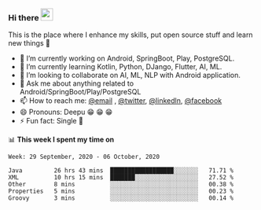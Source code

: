 ### Hi there <img src="https://media.giphy.com/media/hvRJCLFzcasrR4ia7z/giphy.gif" width="25px">
This is the place where I enhance my skills, put open source stuff and learn new things :rofl:

- 🔭 I’m currently working on Android, SpringBoot, Play, PostgreSQL. 
- 🌱 I’m currently learning Kotlin, Python, DJango, Flutter, AI, ML.
- 👯 I’m looking to collaborate on AI, ML, NLP with Android application.
- 💬 Ask me about anything related to Android/SpringBoot/Play/PostgreSQL
- 📫 How to reach me: [@email](deepakgupta7403@gmail.com) , [@twitter](https://twitter.com/deepakgupta7403), [@linkedln](https://in.linkedin.com/in/deepak-gupta-23b3b1113), [@facebook](https://facebook.com/deepakgupta7403)
- 😄 Pronouns: Deepu :grin: :grin: :grin:
- ⚡ Fun fact: Single :grimacing:

📊 **This week I spent my time on**

<!--START_SECTION:waka-->
```text
Week: 29 September, 2020 - 06 October, 2020

Java         26 hrs 43 mins  ██████████████████░░░░░░░   71.71 % 
XML          10 hrs 15 mins  ███████░░░░░░░░░░░░░░░░░░   27.52 % 
Other        8 mins          ░░░░░░░░░░░░░░░░░░░░░░░░░   00.38 % 
Properties   5 mins          ░░░░░░░░░░░░░░░░░░░░░░░░░   00.23 % 
Groovy       3 mins          ░░░░░░░░░░░░░░░░░░░░░░░░░   00.14 % 
```
<!--END_SECTION:waka-->
